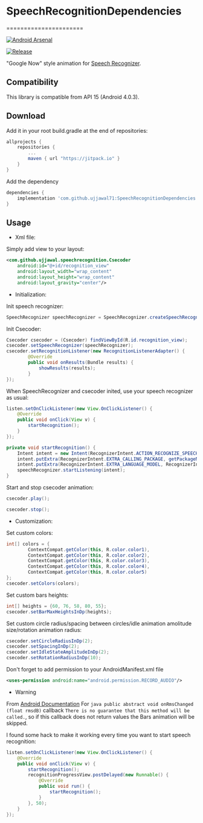 # SpeechRecognitionDependencies
======================

[![Android Arsenal](https://img.shields.io/badge/Android%20Arsenal-SpeechRecognitionView-brightgreen.svg?style=flat)](http://android-arsenal.com/details/1/3518)

[![Release](https://jitpack.io/v/ujjawal71/SpeechRecognitionDependencies.svg)](https://jitpack.io/#ujjawal71/SpeechRecognitionDependencies)

"Google Now" style animation for [Speech Recognizer][1].



Compatibility
-------------

This library is compatible from API 15 (Android 4.0.3).


Download
--------


Add it in your root build.gradle at the end of repositories:

```groovy
allprojects {
    repositories {
        ...
        maven { url "https://jitpack.io" }
    }
}
```

Add the dependency

```groovy
dependencies {
    implementation 'com.github.ujjawal71:SpeechRecognitionDependencies:0.1.0'
}
```


Usage
-----

* Xml file:

Simply add view to your layout:

``` xml
<com.github.ujjawal.speechrecognition.Csecoder
	android:id="@+id/recognition_view"
	android:layout_width="wrap_content"
	android:layout_height="wrap_content"
	android:layout_gravity="center"/>
```
* Initialization:

Init speech recognizer:
``` java
SpeechRecognizer speechRecognizer = SpeechRecognizer.createSpeechRecognizer(context);
```

Init Csecoder:
``` java
Csecoder csecoder = (Csecoder) findViewById(R.id.recognition_view);
csecoder.setSpeechRecognizer(speechRecognizer);
csecoder.setRecognitionListener(new RecognitionListenerAdapter() {
        @Override
        public void onResults(Bundle results) {
	        showResults(results);
        }
});
```

When SpeechRecognizer and csecoder inited, use your speech recognizer as usual:
``` java
listen.setOnClickListener(new View.OnClickListener() {
	@Override
	public void onClick(View v) {
		startRecognition();
	}
});

private void startRecognition() {
	Intent intent = new Intent(RecognizerIntent.ACTION_RECOGNIZE_SPEECH);
	intent.putExtra(RecognizerIntent.EXTRA_CALLING_PACKAGE, getPackageName());
	intent.putExtra(RecognizerIntent.EXTRA_LANGUAGE_MODEL, RecognizerIntent.LANGUAGE_MODEL_FREE_FORM);
	speechRecognizer.startListening(intent);
}
```

Start and stop csecoder animation:
``` java
csecoder.play();

csecoder.stop();
```

* Customization:

Set custom colors: 
``` java
int[] colors = {
		ContextCompat.getColor(this, R.color.color1),
		ContextCompat.getColor(this, R.color.color2),
		ContextCompat.getColor(this, R.color.color3),
		ContextCompat.getColor(this, R.color.color4),
		ContextCompat.getColor(this, R.color.color5)
};
csecoder.setColors(colors);
```

Set custom bars heights: 
``` java
int[] heights = {60, 76, 58, 80, 55};
csecoder.setBarMaxHeightsInDp(heights);
```

Set custom circle radius/spacing between circles/idle animation amolitude size/rotation animation radius: 
``` java
csecoder.setCircleRadiusInDp(2);
csecoder.setSpacingInDp(2);
csecoder.setIdleStateAmplitudeInDp(2);
csecoder.setRotationRadiusInDp(10);
```
Don't forget to add permission to your AndroidManifest.xml file
``` xml
<uses-permission android:name="android.permission.RECORD_AUDIO"/>
```


* Warning

From [Android Documentation](http://developer.android.com/reference/android/speech/RecognitionListener.html#onRmsChanged(float))
For ```java public abstract void onRmsChanged (float rmsdB)``` callback ```There is no guarantee that this method will be called.```, 
so if this callback does not return values the Bars animation will be skipped. 

I found some hack to make it working every time you want to start speech recognition:
``` java
listen.setOnClickListener(new View.OnClickListener() {
	@Override
	public void onClick(View v) {
		startRecognition();
		recognitionProgressView.postDelayed(new Runnable() {
			@Override
			public void run() {
				startRecognition();
			}
		}, 50);
	}
});
```



[1]: http://developer.android.com/intl/ru/reference/android/speech/SpeechRecognizer.html

